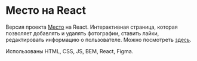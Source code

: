 # Место на React

Версия проекта [Место](https://github.com/Maria-Lu/mesto) на React.
Интерактивная страница, которая позволяет добавлять и удалять фотографии, ставить лайки, редактировать информацию о пользователе. Можно посмотреть [здесь](https://maria-lu.github.io/mesto-react/).

Использованы HTML, CSS, JS, BEM, React, Figma.
